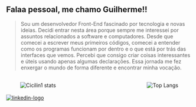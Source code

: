 Falaa pessoal, me chamo Guilherme!!
---

> Sou um desenvolvedor Front-End fascinado por tecnologia e novas ideias. Decidi entrar nesta área porque sempre me interessei por assuntos relacionados a software e computadores. Desde que comecei a escrever meus primeiros códigos, comecei a entender como os programas funcionam por dentro e o que está por trás das interfaces que vemos. Percebi que consigo criar coisas interessantes e úteis usando apenas algumas declarações. Essa jornada me fez enxergar o mundo de forma diferente e encontrar minha vocação.

<br>

<div style="display: flex; justify-content: space-around;">
    <img src="https://github-readme-stats.vercel.app/api?username=Cicilin1&show_icons=true&theme=gruvbox" alt="Cicilin1 stats" >
    <div style="width:20px;"></div> 
    <br>
    <img src="https://github-readme-stats.vercel.app/api/top-langs/?username=Cicilin1&layout=compact&theme=gruvbox" alt="Top Langs">
</div>

<br>
<a href="https://www.linkedin.com/in/guilherme-cicilini">
  <img src="https://img.shields.io/badge/LinkedIn-0077B5?style=for-the-badge&logo=linkedin&logoColor=white" alt="linkedin-logo">
</a>



